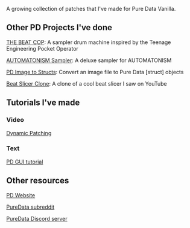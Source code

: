 A growing collection of patches that I've made for Pure Data Vanilla.

## Other PD Projects I've done

[THE BEAT COP](https://github.com/megalon/pd-gui-examples/): A sampler drum machine inspired by the Teenage Engineering Pocket Operator

[AUTOMATONISM Sampler](https://github.com/megalon/pd-AUTOMATONISM-sampler): A deluxe sampler for AUTOMATONISM

[PD Image to Structs](https://github.com/megalon/pd-image-to-structs): Convert an image file to Pure Data [struct] objects

[Beat Slicer Clone](https://github.com/megalon/beat-slicer-clone): A clone of a cool beat slicer I saw on YouTube


## Tutorials I've made

### Video

[Dynamic Patching](https://www.youtube.com/watch?v=HQ-IeWU4PyY)

### Text 
[PD GUI tutorial](https://github.com/megalon/pd-gui-examples/)

## Other resources

[PD Website](http://puredata.info/)

[PureData subreddit](old.reddit.com/r/puredata/)

[PureData Discord server](https://discord.gg/VXDttYj)
